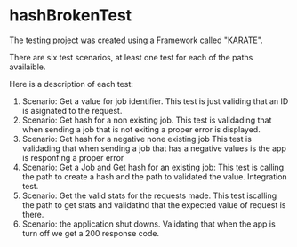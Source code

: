 # hashBrokenTest

The testing project was created using a Framework called "KARATE". 

There are six test scenarios, at least one test for each of the paths availaible. 

Here is a description of each test:

1. Scenario: Get a value for job identifier. This test is just validing that an ID is asignated to the request.
2. Scenario: Get hash for a non existing job. This test is validading that when sending a job that is not exiting a proper error is displayed.
3. Scenario: Get hash for a negative none existing job This test is validading that when sending a job that has a negative values is the app is responfing a proper error
4. Scenario: Get a Job and Get hash for an existing job: This test is calling the path to create a hash and the path to validated the value. Integration test. 
5. Scenario: Get the valid stats for the requests made. This test iscalling the path to get stats and validatind that the expected value of request is there. 
6. Scenario: the application shut downs. Validating that when the app is turn off we get a 200 response code.  
